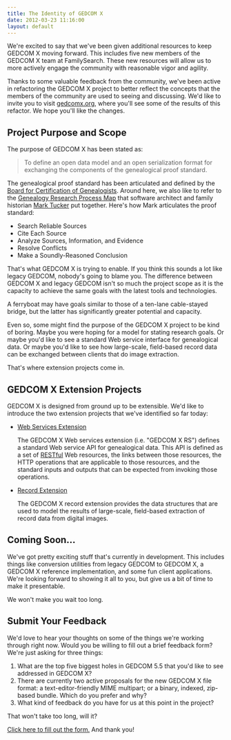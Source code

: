```yaml
---
title: The Identity of GEDCOM X
date: 2012-03-23 11:16:00
layout: default
---
```


We're excited to say that we've been given additional resources to keep GEDCOM X
moving forward. This includes five new members of the GEDCOM X team at FamilySearch. These new 
resources will allow us to more actively engage the community with reasonable vigor and agility.

Thanks to some valuable feedback from the community, we've been active in refactoring the 
GEDCOM X project to better reflect the concepts that the members of the community are
used to seeing and discussing. We'd like to invite you to visit [gedcomx.org](http://www.gedcomx.org/Home.html),
where you'll see some of the results of this refactor. We hope you'll like the changes.

Project Purpose and Scope
-------------------------

The purpose of GEDCOM X has been stated as:

> To define an open data model and an open serialization format for exchanging the 
> components of the genealogical proof standard.

The genealogical proof standard has been articulated and defined by the 
[Board for Certification of Genealogists](http://www.bcgcertification.org/resources/standard.html).
Around here, we also like to refer to the [Genealogy Research Process Map](http://www.thinkgenealogy.com/map/)
that software architect and family historian [Mark Tucker](http://www.thinkgenealogy.com/) put together.
Here's how Mark articulates the proof standard:

* Search Reliable Sources
* Cite Each Source
* Analyze Sources, Information, and Evidence
* Resolve Conflicts
* Make a Soundly-Reasoned Conclusion

That's what GEDCOM X is trying to enable. If you think this sounds a lot like legacy GEDCOM,
nobody's going to blame you. The difference between GEDCOM X and legacy GEDCOM isn't so much the project scope 
as it is the capacity to achieve the same goals with the latest tools and technologies.

A ferryboat may have goals similar to those of a ten-lane cable-stayed bridge, but the latter has
significantly greater potential and capacity.

Even so, some might find the purpose of the GEDCOM X project to be kind of boring. Maybe you were
hoping for a model for stating research goals. Or maybe you'd like to see a standard Web service 
interface for genealogical data. Or maybe you'd like to see how large-scale, field-based record data
can be exchanged between clients that do image extraction.

That's where extension projects come in.

GEDCOM X Extension Projects
---------------------------

GEDCOM X is designed from ground up to be extensible. We'd like to introduce the two extension
projects that we've identified so far today:

*   [Web Services Extension](http://rs.gedcomx.org)

    The GEDCOM X Web services extension (i.e. "GEDCOM X RS") defines a standard Web service API for 
    genealogical data. This API is defined as a set of [RESTful](http://en.wikipedia.org/wiki/Representational_State_Transfer) 
    Web resources, the links between those resources, the HTTP operations that are applicable to those resources, 
    and the standard inputs and outputs that can be expected from invoking those operations.

*   [Record Extension](http://record.gedcomx.org)

    The GEDCOM X record extension provides the data structures that are used to model the results of large-scale, 
    field-based extraction of record data from digital images.

Coming Soon...
--------------

We've got pretty exciting stuff that's currently in development. This includes things like conversion utilities
from legacy GEDCOM to GEDCOM X, a GEDCOM X reference implementation, and some fun client applications. We're looking 
forward to showing it all to you, but give us a bit of time to make it presentable.

We won't make you wait too long.

Submit Your Feedback
--------------------

We'd love to hear your thoughts on some of the things we're working through right now. Would you be willing
to fill out a brief feedback form? We're just asking for three things:

1. What are the top five biggest holes in GEDCOM 5.5 that you'd like to see addressed in GEDCOM X?
2. There are currently two active proposals for the new GEDCOM X file format:  a text-editor-friendly MIME multipart;
   or a binary, indexed, zip-based bundle. Which do you prefer and why?
3. What kind of feedback do you have for us at this point in the project?

That won't take too long, will it?

[Click here to fill out the form.](http://familysearch.github.com/gedcomx/feedback/2012-03-23.html) And thank you!
